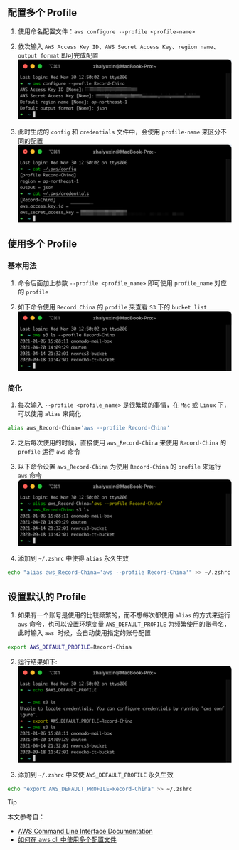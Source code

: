 ## 配置多个 Profile

1. 使用命名配置文件：`aws configure --profile <profile-name>`

2. 依次输入 `AWS Access Key ID`、`AWS Secret Access Key`、`region name`、`output format` 即可完成配置
   ![file](/images/切换IAM角色（AWS-CLI）/profile.png)

3. 此时生成的 `config` 和 `credentials` 文件中，会使用 `profile-name` 来区分不同的配置
   ![file](/images/切换IAM角色（AWS-CLI）/file.png)

## 使用多个 Profile

### 基本用法

1. 命令后面加上参数 `--profile <profile_name>` 即可使用 `profile_name` 对应的 `profile`

2. 如下命令使用 `Record China` 的 `profile` 来查看 `S3` 下的 `bucket list`
   ![file](/images/切换IAM角色（AWS-CLI）/used.png)

### 简化

1. 每次输入 `--profile <profile_name>` 是很繁琐的事情，在 `Mac` 或 `Linux` 下，可以使用 `alias` 来简化

```bash
alias aws_Record-China='aws --profile Record-China'
```

2. 之后每次使用的时候，直接使用 `aws_Record-China` 来使用 `Record-China` 的 `profile` 运行 `aws` 命令

3. 以下命令设置 `aws_Record-China` 为使用 `Record-China` 的 `profile` 来运行 `aws` 命令
   ![file](/images/切换IAM角色（AWS-CLI）/alias.png)

4. 添加到 `~/.zshrc` 中使得 `alias` 永久生效

```bash
echo "alias aws_Record-China='aws --profile Record-China'" >> ~/.zshrc
```

## 设置默认的 Profile

1. 如果有一个账号是使用的比较频繁的，而不想每次都使用 `alias` 的方式来运行 `aws`
   命令，也可以设置环境变量 `AWS_DEFAULT_PROFILE` 为频繁使用的账号名，此时输入 `aws `时候，会自动使用指定的账号配置

```bash
export AWS_DEFAULT_PROFILE=Record-China
```

2. 运行结果如下:
   ![file](/images/切换IAM角色（AWS-CLI）/default.png)

3. 添加到 `~/.zshrc` 中来使 `AWS_DEFAULT_PROFILE` 永久生效

```bash
echo "export AWS_DEFAULT_PROFILE=Record-China" >> ~/.zshrc
```

> [!TIP]
> 本文参考自：
>
> - [AWS Command Line Interface Documentation](https://docs.aws.amazon.com/cli/latest/userguide/cli-configure-profiles.html#cli-configure-profiles-create)
> - [如何在 aws cli 中使用多个配置文件](https://www.jibing57.com/2017/10/24/how-to-use-aws-cli-with-multi-user/)
